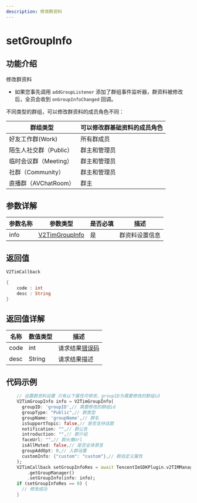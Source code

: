 ```yaml
---
description: 修改群资料
---
```


# setGroupInfo

## 功能介绍

修改群资料

* 如果您事先调用 `addGroupListener` 添加了群组事件监听器，群资料被修改后，全员会收到 `onGroupInfoChanged` 回调。

不同类型的群组，可以修改群资料的成员角色不同：

| 群组类型            | 可以修改**群基础资料**的成员角色 |
| --------------- | ------------------ |
| 好友工作群(Work)     | 所有群成员              |
| 陌生人社交群（Public）  | 群主和管理员             |
| 临时会议群（Meeting）  | 群主和管理员             |
| 社群（Community）   | 群主和管理员             |
| 直播群（AVChatRoom） | 群主                 |

## 参数详解

| 参数名称 | 参数类型                               | 是否必填 | 描述      |
| ---- | ---------------------------------- | ---- | ------- |
| info | [V2TimGroupInfo](broken-reference) | 是    | 群资料设置信息 |

## 返回值

```dart
V2TimCallback

{
    code : int
    desc : String
}
```

## 返回值详解

| 名称   | 数值类型   | 描述                                                             |
| ---- | ------ | -------------------------------------------------------------- |
| code | int    | 请求结果[错误码](https://cloud.tencent.com/document/product/269/1671) |
| desc | String | 请求结果描述                                                         |

## 代码示例  &#x20;

```dart
    // 设置群资料设置 只有以下属性可修改，groupID为需要修改的群组id
    V2TimGroupInfo info = V2TimGroupInfo(
      groupID: 'groupID',// 需要修改的群组id
      groupType: "Public",// 群类型
      groupName: 'groupName',// 群名
      isSupportTopic: false,// 是否支持话题
      notification: "",// 群公告
      introduction: "",// 群介绍
      faceUrl: "",// 群头像Url
      isAllMuted: false,// 是否全体禁言
      groupAddOpt: 0,// 入群设置
      customInfo: {"custom": "custom"},// 群自定义属性
    );
    V2TimCallback setGroupInfoRes = await TencentImSDKPlugin.v2TIMManager
        .getGroupManager()
        .setGroupInfo(info: info);
    if (setGroupInfoRes == 0) {
      // 修改成功
    }
```
